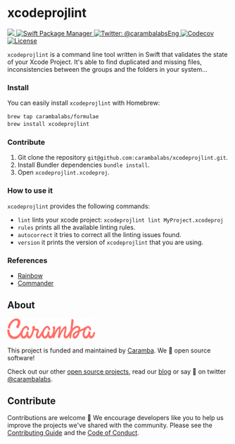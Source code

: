 # xcodeprojlint

<a href="https://travis-ci.org/carambalabs/xcodeprojlint">
    <img src="https://travis-ci.org/carambalabs/xcodeprojlint.svg?branch=master">
</a>
<a href="https://swift.org/package-manager">
    <img src="https://img.shields.io/badge/spm-compatible-brightgreen.svg?style=flat" alt="Swift Package Manager" />
</a>
<a href="https://twitter.com/carambalabsEng">
    <img src="https://img.shields.io/badge/contact-@carambalabsEng-blue.svg?style=flat" alt="Twitter: @carambalabsEng" />
</a>
<a href="https://codecov.io/gh/carambalabs/xcodeproj">
  <img src="https://codecov.io/gh/carambalabs/xcodeproj/branch/master/graph/badge.svg" alt="Codecov" />
</a>
<a href="https://opensource.org/licenses/MIT">
  <img src="https://img.shields.io/badge/License-MIT-yellow.svg" alt="License" />
</a>

`xcodeprojlint` is a command line tool written in Swift that validates the state of your Xcode Project. It's able to find duplicated and missing files, inconsistencies between the groups and the folders in your system...


### Install

You can easily install `xcodeprojlint` with Homebrew:

```bash
brew tap carambalabs/formulae
brew install xcodeprojlint
```

### Contribute

1. Git clone the repository `git@github.com:carambalabs/xcodeprojlint.git`.
2. Install Bundler dependencies `bundle install`.
2. Open `xcodeprojlint.xcodeproj`.

### How to use it

`xcodeprojlint` provides the following commands:

- `lint` lints your xcode project: `xcodeprojlint lint MyProject.xcodeproj`
- `rules` prints all the available linting rules.
- `autocorrect` it tries to correct all the linting issues found.
- `version` it prints the version of `xcodeprojlint` that you are using.


### References

- [Rainbow](https://github.com/onevcat/Rainbow)
- [Commander](https://github.com/kylef/Commander.git)

## About

<img src="https://github.com/carambalabs/Foundation/blob/master/ASSETS/logo-salmon.png?raw=true" width="200" />

This project is funded and maintained by [Caramba](http://caramba.io). We 💛 open source software!

Check out our other [open source projects](https://github.com/carambalabs/), read our [blog](http://blog.caramba.io) or say :wave: on twitter [@carambalabs](http://twitter.com/carambalabs).

## Contribute

Contributions are welcome :metal: We encourage developers like you to help us improve the projects we've shared with the community. Please see the [Contributing Guide](https://github.com/carambalabs/Foundation/blob/master/CONTRIBUTING.md) and the [Code of Conduct](https://github.com/carambalabs/Foundation/blob/master/CONDUCT.md).
